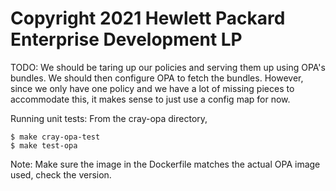# Copyright 2021 Hewlett Packard Enterprise Development LP

TODO: We should be taring up our policies and serving them up using
OPA's bundles. We should then configure OPA to fetch the bundles.
However, since we only have one policy and we have a lot of missing
pieces to accommodate this, it makes sense to just use a config map for now.

Running unit tests: From the cray-opa directory,

```
$ make cray-opa-test
$ make test-opa
```

Note: Make sure the image in the Dockerfile matches the actual OPA image used, check the version.
